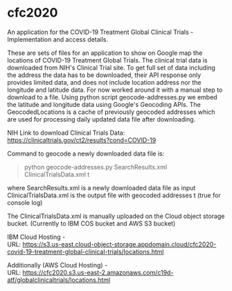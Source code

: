 # cfc2020
An application for the COVID-19 Treatment Global Clinical Trials - Implementation and access details.

These are sets of files for an application to show on Google map the locations of COVID-19 Treatment Global Trials. The clinical trial data is downloaded from NIH's Clinical Trial site. To get full set of data including the address the data has to be downloaded, their API response only provides limited data, and does not include location address nor the longitude and latitude data. For now worked around it with a manual step to download to a file. Using python script geocode-addresses.py we embed the latitude and longitude data using Google's Geocoding APIs. The GeocodedLocations is a cache of previously geocoded addresses which are used for processing daily updated data file after downloading. 

NIH Link to download Clinical Trials Data: https://clinicaltrials.gov/ct2/results?cond=COVID-19

Command to geocode a newly downloaded data file is:
>python geocode-addresses.py SearchResults.xml ClinicalTrialsData.xml t

where SearchResults.xml is a newly downloaded data file as input
      ClinicalTrialsData.xml is the output file with geocoded addresses
      t (true for console log)

The ClinicalTrialsData.xml is manually uploaded on the Cloud object storage bucket. (Currently to IBM COS bucket and AWS S3 bucket)

IBM Cloud Hosting -
<br>URL: https://s3.us-east.cloud-object-storage.appdomain.cloud/cfc2020-covid-19-treatment-global-clinical-trials/locations.html

Additionally (AWS Cloud Hosting) -
<br>URL: https://cfc2020.s3.us-east-2.amazonaws.com/c19d-atf/globalclinicaltrials/locations.html
